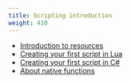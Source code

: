 ```yaml
---
title: Scripting introduction
weight: 410
---
```


- [Introduction to resources](/scripting-manual/introduction/introduction-to-resources)
- [Creating your first script in Lua](/scripting-manual/introduction/creating-your-first-script)
- [Creating your first script in C#](/scripting-manual/introduction/creating-your-first-script-csharp)
- [About native functions](/scripting-manual/introduction/about-native-functions)
